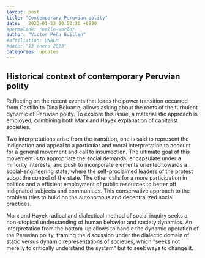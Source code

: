 ```yaml
---
layout: post
title: "Contemporary Peruvian polity"
date:   2023-01-23 00:52:30 +0900
#permalink: /hello-world/
author: "Victor Peña Guillen"
#affiliation: UNALM
#date: "13 enero 2023"
categories: updates
---
```


## Historical context of contemporary Peruvian polity

Reflecting on the recent events that leads the power transition occurred from Castillo to Dina Boluarte, allows asking about the roots of the turbulent dynamic of Peruvian polity.
To explore this issue, a materialistic approach is employed, combining both Marx and Hayek explanation of capitalist societies.

Two interpretations arise from the transition, one is said to represent the indignation and appeal to a particular and moral interpretation to account for a general movement and call to insurrection. The ultimate goal of this movement is to appropriate the social demands, encapsulate under a minority interests, and push to incorporate elements oriented towards a social-engineering state, where the self-proclaimed leaders of the protest adopt the control of the state.
The other calls for a more participation in politics and a efficient employment of public resources to better off indignated subjects and communities. This conservative approach to the problem tries to build on the autonomous and decentralized social practices.

Marx and Hayek radical and dialectical method of social inquiry seeks a non-utopical understanding of human behavior and society dynamics.
An interpretation from the bottom-up allows to handle the dynamic operation of the Peruvian polity, framing the discussion under the dialectic domain of static versus dynamic representations of societies, which "seeks not merelly to critically understand the system" but to seek ways to change it.
